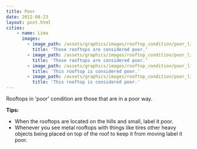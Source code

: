 ```yaml
---
title: Poor
date: 2012-08-23
layout: post.html
cities:
    - name: Lima
      images:
        - image_path: /assets/graphics/images/rooftop_condition/poor_lima_01.jpg
          title: 'Those rooftops are considered poor.'
        - image_path: /assets/graphics/images/rooftop_condition/poor_lima_02.jpg
          title: 'Those rooftops are considered poor.'
        - image_path: /assets/graphics/images/rooftop_condition/poor_lima_03.jpg
          title: 'This rooftop is considered poor.'       
        - image_path: /assets/graphics/images/rooftop_condition/poor_lima_04.jpg
          title: 'This rooftop is considered poor.'                    
---
```

Rooftops in 'poor' condition are those that are in a poor way.

**Tips:**

- When the rooftops are located on the hills and small, label it poor.
- Whenever you see metal rooftops with things like tires other heavy objects being placed on top of the roof to keep it from moving label it poor.

